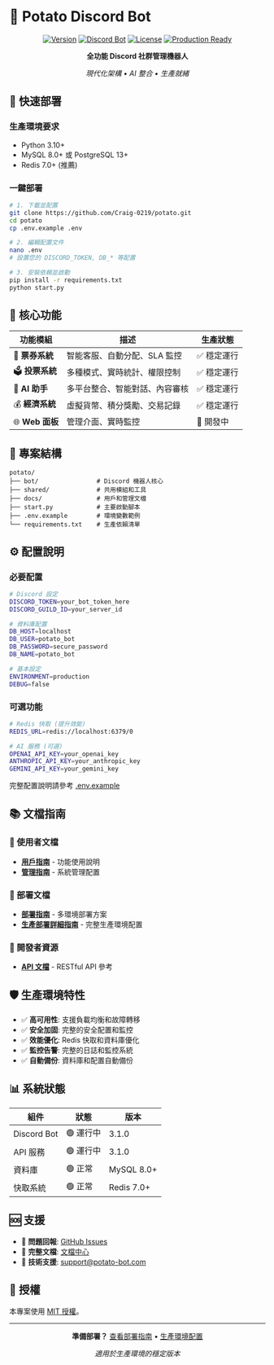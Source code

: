 # 🥔 Potato Discord Bot

<div align="center">

[![Version](https://img.shields.io/badge/version-3.1.0-blue.svg)](VERSION)
[![Discord Bot](https://img.shields.io/badge/Discord-Bot-7289DA.svg)](https://discord.com)
[![License](https://img.shields.io/badge/license-MIT-green.svg)](LICENSE)
[![Production Ready](https://img.shields.io/badge/production-ready-brightgreen.svg)](#-生產環境)

**全功能 Discord 社群管理機器人**

*現代化架構 • AI 整合 • 生產就緒*

</div>

## 🚀 快速部署

### 生產環境要求
- Python 3.10+
- MySQL 8.0+ 或 PostgreSQL 13+
- Redis 7.0+ (推薦)

### 一鍵部署

```bash
# 1. 下載並配置
git clone https://github.com/Craig-0219/potato.git
cd potato
cp .env.example .env

# 2. 編輯配置文件
nano .env
# 設置您的 DISCORD_TOKEN, DB_* 等配置

# 3. 安裝依賴並啟動
pip install -r requirements.txt
python start.py
```

## 🎯 核心功能

| 功能模組 | 描述 | 生產狀態 |
|---------|------|----------|
| 🎫 **票券系統** | 智能客服、自動分配、SLA 監控 | ✅ 穩定運行 |
| 🗳️ **投票系統** | 多種模式、實時統計、權限控制 | ✅ 穩定運行 |
| 🤖 **AI 助手** | 多平台整合、智能對話、內容審核 | ✅ 穩定運行 |
| 💰 **經濟系統** | 虛擬貨幣、積分獎勵、交易記錄 | ✅ 穩定運行 |
| 🌐 **Web 面板** | 管理介面、實時監控 | 🚧 開發中 |

## 📁 專案結構

```
potato/
├── bot/                # Discord 機器人核心
├── shared/             # 共用模組和工具
├── docs/               # 用戶和管理文檔
├── start.py            # 主要啟動腳本
├── .env.example        # 環境變數範例
└── requirements.txt    # 生產依賴清單
```

## ⚙️ 配置說明

### 必要配置
```bash
# Discord 設定
DISCORD_TOKEN=your_bot_token_here
DISCORD_GUILD_ID=your_server_id

# 資料庫配置  
DB_HOST=localhost
DB_USER=potato_bot
DB_PASSWORD=secure_password
DB_NAME=potato_bot

# 基本設定
ENVIRONMENT=production
DEBUG=false
```

### 可選功能
```bash
# Redis 快取 (提升效能)
REDIS_URL=redis://localhost:6379/0

# AI 服務 (可選)
OPENAI_API_KEY=your_openai_key
ANTHROPIC_API_KEY=your_anthropic_key
GEMINI_API_KEY=your_gemini_key
```

完整配置說明請參考 [.env.example](.env.example)

## 📚 文檔指南

### 👥 使用者文檔
- **[用戶指南](docs/user-guide/README.md)** - 功能使用說明
- **[管理指南](docs/admin-guide/README.md)** - 系統管理配置

### 🚀 部署文檔  
- **[部署指南](docs/deployment/README.md)** - 多環境部署方案
- **[生產部署詳細指南](README.prod.md)** - 完整生產環境配置

### 🔌 開發者資源
- **[API 文檔](docs/api/README.md)** - RESTful API 參考

## 🛡️ 生產環境特性

- ✅ **高可用性**: 支援負載均衡和故障轉移
- ✅ **安全加固**: 完整的安全配置和監控
- ✅ **效能優化**: Redis 快取和資料庫優化
- ✅ **監控告警**: 完整的日誌和監控系統
- ✅ **自動備份**: 資料庫和配置自動備份

## 📊 系統狀態

| 組件 | 狀態 | 版本 |
|------|------|------|
| Discord Bot | 🟢 運行中 | 3.1.0 |
| API 服務 | 🟢 運行中 | 3.1.0 |
| 資料庫 | 🟢 正常 | MySQL 8.0+ |
| 快取系統 | 🟢 正常 | Redis 7.0+ |

## 🆘 支援

- 🐛 **問題回報**: [GitHub Issues](https://github.com/Craig-0219/potato/issues)
- 📖 **完整文檔**: [文檔中心](docs/index.md)
- 💬 **技術支援**: support@potato-bot.com

## 📄 授權

本專案使用 [MIT 授權](LICENSE)。

---

<div align="center">

**準備部署？** [查看部署指南](docs/deployment/README.md) • [生產環境配置](README.prod.md)

*適用於生產環境的穩定版本*

</div>
